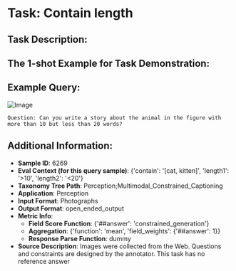 # Task: Contain length

## Task Description:



## The 1-shot Example for Task Demonstration:

## Example Query:

![Image](Figure1.png)

```
Question: Can you write a story about the animal in the figure with more than 10 but less than 20 words?
```



## Additional Information:

- **Sample ID**: 6269
- **Eval Context (for this query sample)**: {'contain': '[cat, kitten]', 'length1': '>10', 'length2': '<20'}
- **Taxonomy Tree Path**: Perception;Multimodal_Constrained_Captioning
- **Application**: Perception
- **Input Format**: Photographs
- **Output Format**: open_ended_output
- **Metric Info**:
  - **Field Score Function**: {'##answer': 'constrained_generation'}
  - **Aggregation**: {'function': 'mean', 'field_weights': {'##answer': 1}}
  - **Response Parse Function**: dummy
- **Source Description**: Images were collected from the Web. Questions and constraints are designed by the annotator. This task has no reference answer
